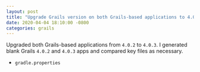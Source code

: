 ```yaml
---
layout: post
title: "Upgrade Grails version on both Grails-based applications to 4.0.3"
date: 2020-04-04 18:10:00 -0800
categories: grails
---
```

Upgraded both Grails-based applications from `4.0.2` to `4.0.3`.  I generated
blank Grails `4.0.2` and `4.0.3` apps and compared key files as necessary.

* `gradle.properties`

